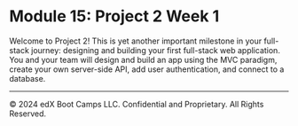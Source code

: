 # Module 15: Project 2 Week 1
Welcome to Project 2! This is yet another important milestone in your full-stack journey: designing and building your first full-stack web application. You and your team will design and build an app using the MVC paradigm, create your own server-side API, add user authentication, and connect to a database.

---
© 2024 edX Boot Camps LLC. Confidential and Proprietary. All Rights Reserved.